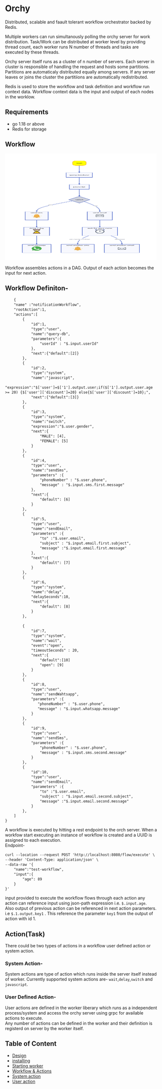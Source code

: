 # Orchy
Distributed, scalable and faault tolerant workflow orchestrator backed by Redis.

Multiple workers can run simultanously polling the orchy server for work distribution. Task/Work can be distributed at worker level by providing thread count, each worker runs N number of threads and tasks are executed by these threads.


Orchy server itself runs as a cluster of n number of servers. Each server in cluster is responsible of handling the request and hosts some partitions. Partitions are automaticaly distributed equally among servers. If any server leaves or joins the cluster the partitiions are automatically redistributed.

Redis is used to store the workflow and task definition and workflow run context data. Workflow context data is the input and output of each nodes in the worklow.
## Requirements
* go 1.18 or above
* Redis for storage

## Workflow

<img src="docs/use_case_1.svg?raw=true" width="500" height="350">

Workflow assembles actions in a DAG. Output of each action becomes the input for next action.<br />
## Workflow Definiton-
```
    {
	"name" :"notificationWorkflow",
	"rootAction":1,
	"actions":[
		{
			"id":1,
			"type":"user",
			"name":"query-db",
			"parameters":{
                "userId" : "$.input.userId"
            },
			"next":{"default":[2]}
		},
        {
			"id":2,
			"type":"system",
			"name":"javascript",
            "expression":"$['user']=$['1'].output.user;if($['1'].output.user.age >= 20) {$['user']['discount']=20} else{$['user']['discount']=10};",
			"next":{"default":[3]}
		},
		{
			"id":3,
			"type":"system",
			"name":"switch",
			"expression":"$.user.gender",
			"next":{
				"MALE": [4],
				"FEMALE": [5]
			}
		},
		{
			"id":4,
			"type":"user",
			"name":"sendSms",
            "parameters" :{
                "phoneNumber" : "$.user.phone",
                "message" : "$.input.sms.first.message"
            },
			"next":{
				"default": [6]
			}
		},
		{
			"id":5,
			"type":"user",
			"name":"sendEmail",
            "parameters" :{
                "to" :"$.user.email",
                "subject" : "$.input.email.first.subject",
                "message" :"$.input.email.first.message"
            },
			"next":{
				"default": [7]
			}
		},
        {
			"id":6,
			"type":"system",
			"name":"delay",
			"delaySeconds":10,
			"next":{
				"default": [8]
			}
		},
		
        {
			"id":7,
			"type":"system",
			"name":"wait",
			"event":"open",
			"timeoutSeconds" : 20,
			"next":{
				"default":[10]
				"open": [9]
			}
		},
		{
			"id":8,
			"type":"user",
			"name":"sendWahtsapp",
            "parameters" :{
               "phoneNumber" : "$.user.phone",
               "message" : "$.input.whatsapp.message"
            }
		},
		{
			"id":9,
			"type":"user",
			"name":"sendSms",
            "parameters" :{
                "phoneNumber" : "$.user.phone",
                "message" : "$.input.sms.second.message"
            }
		},
		{
			"id":10,
			"type":"user",
			"name":"sendEmail",
            "parameters" :{
                "to" :"$.user.email",
                "subject" : "$.input.email.second.subject",
                "message" :"$.input.email.second.message"
            }
		},
	]
}
```
A workflow is executed by hitting a rest endpoint to the orch server. When a workfow start executing an instance of workflow is created and a UUID is assigned to each execution.<br />
Endpoint-
```
curl --location --request POST 'http://localhost:8080/flow/execute' \
--header 'Content-Type: application/json' \
--data-raw '{
    "name":"test-workflow",
    "input":{
        "age": 89
    }
}'
```
input provided to execute the workflow flows through each action any action can reference input using json-path expression i.e. ```$.input.age```.<br />
Also output of previous action can be referenced in next action parameters. i.e ```$.1.output.key1``` . This reference the parameter ```key1``` from the output of action with id 1.
## Action(Task)
There could be two types of actions in a workflow user defined action or system action.

### System Action- 
System actions are type of action which runs inside the server itself instead of worker. Currently supported system actions are- ```wait```,```delay```,```switch``` and ```javascript```.

### User Defined Action- 
User actions are defined in the worker liberary which runs as a independent process/system and access the orchy server using grpc for available actions to execute.<br />
Any number of actions can be defined in the worker and their definition is registerd on server by the worker itself.

## Table of Content
* [Design](docs/design.md)
* [installing](docs/install.md)
* [Starting worker](docs/worker.md)
* [Workflow & Actions](docs/workflow.md)
* [System action](docs/system-action.md)
* [User action](docs/user-action.md)